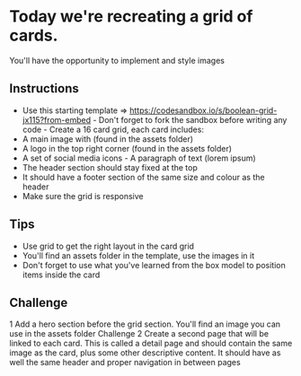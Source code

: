 # Today we're recreating a grid of cards. 

You'll have the opportunity to implement and style images 
## Instructions 
- Use this starting template => https://codesandbox.io/s/boolean-grid-jx115?from-embed - Don't forget to fork the sandbox before writing any code - Create a 16 card grid, each card includes:
 - A main image with (found in the assets folder) 
 - A logo in the top right corner (found in the assets folder) 
 - A set of social media icons - A paragraph of text (lorem ipsum) 
 - The header section should stay fixed at the top 
 - It should have a footer section of the same size and colour as the header 
 - Make sure the grid is responsive 

## Tips 
- Use grid to get the right layout in the card grid 
- You'll find an assets folder in the template, use the images in it 
- Don't forget to use what you've learned from the box model to position items inside the card 

## Challenge 
1 Add a hero section before the grid section. You'll find an image you can use in the assets folder Challenge 
2 Create a second page that will be linked to each card. This is called a detail page and should contain the same image as the card, plus some other descriptive content. It should have as well the same header and proper navigation in between pages
